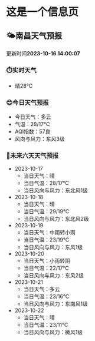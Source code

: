 # 这是一个信息页 
## 🌤️**南昌**天气预报
更新时间**2023-10-16 14:00:07**
### ⏱️实时天气
- 晴28℃
### 😊今日天气预报
- 今日天气：多云
- 气温：28/17℃
- AQI指数：57良
- 风向与风力：东风3级
### 🤩未来六天天气预报
- 2023-10-17
  - 当日天气：晴
  - 当日气温：28/17℃
  - 当日风向与风力：东北风1级
- 2023-10-18
  - 当日天气：晴
  - 当日气温：29/19℃
  - 当日风向与风力：东北风2级
- 2023-10-19
  - 当日天气：中雨转小雨
  - 当日气温：23/19℃
  - 当日风向与风力：东风1级
- 2023-10-20
  - 当日天气：小雨转阴
  - 当日气温：22/17℃
  - 当日风向与风力：东风2级
- 2023-10-21
  - 当日天气：多云
  - 当日气温：23/16℃
  - 当日风向与风力：东南风1级
- 2023-10-22
  - 当日天气：晴
  - 当日气温：23/11℃
  - 当日风向与风力：微风1级

